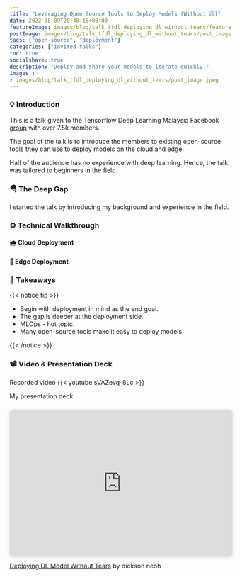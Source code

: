 ```yaml
---
title: "Leveraging Open Source Tools to Deploy Models (Without 😥)"
date: 2022-06-09T20:48:15+08:00
featureImage: images/blog/talk_tfdl_deploying_dl_without_tears/feature_image.gif
postImage: images/blog/talk_tfdl_deploying_dl_without_tears/post_image.png
tags: ["open-source", "deployment"]
categories: ["invited-talks"]
toc: true
socialshare: true
description: "Deploy and share your models to iterate quickly."
images : 
- images/blog/talk_tfdl_deploying_dl_without_tears/post_image.jpeg
---
```


### 💡 Introduction
This is a talk given to the Tensorflow Deep Learning Malaysia Facebook [group](https://www.facebook.com/groups/TensorFlowMY/) with over 7.5k members.

The goal of the talk is to introduce the members to existing open-source tools they can use to deploy models on the cloud and edge.

Half of the audience has no experience with deep learning. 
Hence, the talk was tailored to beginners in the field.

### 🪂 The Deep Gap
I started the talk by introducing my background and experience in the field.

### ⚙ Technical Walkthrough

#### 🌧 Cloud Deployment

#### 📱 Edge Deployment

### 🍧 Takeaways

{{< notice tip >}}

+ Begin with deployment in mind as the end goal.
+ The gap is deeper at the deployment side.
+ MLOps - hot topic.
+ Many open-source tools make it easy to deploy models.

{{< /notice >}}


### 📽 Video & Presentation Deck
Recorded video
{{< youtube sVAZevq-8Lc >}}

My presentation deck 
<div style="position: relative; width: 100%; height: 0; padding-top: 56.2500%;
 padding-bottom: 48px; box-shadow: 0 2px 8px 0 rgba(63,69,81,0.16); margin-top: 1.6em; margin-bottom: 0.9em; overflow: hidden;
 border-radius: 8px; will-change: transform;">
  <iframe loading="lazy" style="position: absolute; width: 100%; height: 100%; top: 0; left: 0; border: none; padding: 0;margin: 0;"
    src="https:&#x2F;&#x2F;www.canva.com&#x2F;design&#x2F;DAFCzWH0RXA&#x2F;view?embed" allowfullscreen="allowfullscreen" allow="fullscreen">
  </iframe>
</div>
<a href="https:&#x2F;&#x2F;www.canva.com&#x2F;design&#x2F;DAFCzWH0RXA&#x2F;view?utm_content=DAFCzWH0RXA&amp;utm_campaign=designshare&amp;utm_medium=embeds&amp;utm_source=link" target="_blank" rel="noopener">Deploying DL Model Without Tears</a> by dickson neoh
